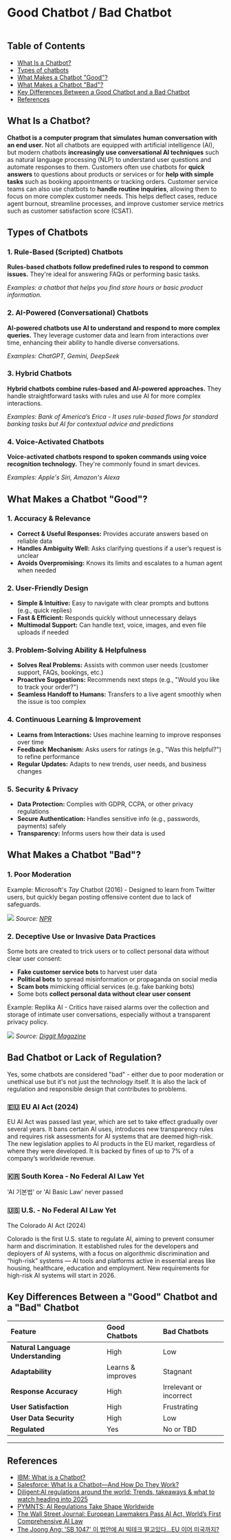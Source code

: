 # Good Chatbot / Bad Chatbot

![]()


## Table of Contents

- [What Is a Chatbot?](#what-is-a-chatbot)
- [Types of chatbots](#types-of-chatbots)
- [What Makes a Chatbot "Good"?](#what-makes-a-good-chatbot)
- [What Makes a Chatbot "Bad"?](#what-makes-a-chatbot-bad)
- [Key Differences Between a Good Chatbot and a Bad Chatbot](#key-differences-between-a-good-chatbot-and-a-bad-chatbot)
- [References](#references)

## What Is a Chatbot?

**Chatbot is a computer program that simulates human conversation with an end user.** Not all chatbots are equipped with artificial intelligence (AI), but modern chatbots **increasingly use conversational AI techniques** such as natural language processing (NLP) to understand user questions and automate responses to them. Customers often use chatbots for **quick answers** to questions about products or services or for **help with simple tasks** such as booking appointments or tracking orders. Customer service teams can also use chatbots to **handle routine inquiries**, allowing them to focus on more complex customer needs. This helps deflect cases, reduce agent burnout, streamline processes, and improve customer service metrics such as customer satisfaction score (CSAT).

## Types of Chatbots

### 1. Rule-Based (Scripted) Chatbots

**Rules-based chatbots follow predefined rules to respond to common issues.** They're ideal for answering FAQs or performing basic tasks.

*Examples: a chatbot that helps you find store hours or basic product information.*

### 2. AI-Powered (Conversational) Chatbots

**AI-powered chatbots use AI to understand and respond to more complex queries.** They leverage customer data and learn from interactions over time, enhancing their ability to handle diverse conversations.

*Examples: ChatGPT, Gemini, DeepSeek*

### 3. Hybrid Chatbots

**Hybrid chatbots combine rules-based and AI-powered approaches.** They handle straightforward tasks with rules and use AI for more complex interactions.

*Examples: Bank of America’s *Erica* - It uses rule-based flows for standard banking tasks but AI for contextual advice and predictions*

### 4. Voice-Activated Chatbots

**Voice-activated chatbots respond to spoken commands using voice recognition technology.** They're commonly found in smart devices. 

*Examples: Apple's Siri, Amazon's Alexa*


## What Makes a Chatbot "Good"?

### 1. Accuracy & Relevance

- **Correct & Useful Responses:** Provides accurate answers based on reliable data
- **Handles Ambiguity Well:** Asks clarifying questions if a user’s request is unclear
- **Avoids Overpromising:** Knows its limits and escalates to a human agent when needed

### 2. User-Friendly Design

- **Simple & Intuitive:** Easy to navigate with clear prompts and buttons (e.g., quick replies)
- **Fast & Efficient:** Responds quickly without unnecessary delays
- **Multimodal Support:** Can handle text, voice, images, and even file uploads if needed

### 3. Problem-Solving Ability & Helpfulness

- **Solves Real Problems:** Assists with common user needs (customer support, FAQs, bookings, etc.)
- **Proactive Suggestions:** Recommends next steps (e.g., "Would you like to track your order?")
- **Seamless Handoff to Humans:** Transfers to a live agent smoothly when the issue is too complex

### 4. Continuous Learning & Improvement

- **Learns from Interactions:** Uses machine learning to improve responses over time
- **Feedback Mechanism:** Asks users for ratings (e.g., "Was this helpful?") to refine performance
- **Regular Updates:** Adapts to new trends, user needs, and business changes

### 5. Security & Privacy

- **Data Protection:** Complies with GDPR, CCPA, or other privacy regulations
- **Secure Authentication:** Handles sensitive info (e.g., passwords, payments) safely
- **Transparency:** Informs users how their data is used

## What Makes a Chatbot "Bad"?

### 1. Poor Moderation
Example: Microsoft's *Tay* Chatbot (2016) - Designed to learn from Twitter users, but quickly began posting offensive content due to lack of safeguards.


![](https://media.npr.org/assets/img/2016/03/24/screen-shot-2016-03-24-at-10.48.22-1-_custom-f645238c4dc5351759f4756014fd18efd6e61124.png?s=1100&c=50&f=png)
*Source: [NPR](https://media.npr.org/assets/img/2016/03/24/screen-shot-2016-03-24-at-10.48.22-1-_custom-f645238c4dc5351759f4756014fd18efd6e61124.png?s=1100&c=50&f=png)*


### 2. Deceptive Use or Invasive Data Practices
Some bots are created to trick users or to collect personal data without clear user consent:

- **Fake customer service bots** to harvest user data
- **Political bots** to spread misinformation or propaganda on social media
- **Scam bots** mimicking official services (e.g. fake banking bots)
- Some bots **collect personal data without clear user consent**

Example: Replika AI - Critics have raised alarms over the collection and storage of intimate user conversations, especially without a transparent privacy policy.

![](https://www.diggitmagazine.com/sites/default/files/styles/content_image_fixed_md/public/597aa70db2ea019f3e4d67e9f63dfa13_fgraphic%2520%25281%2529.png.webp?itok=LKY2m8Ux)
*Source: [Diggit Magazine](https://www.diggitmagazine.com/sites/default/files/styles/content_image_fixed_md/public/597aa70db2ea019f3e4d67e9f63dfa13_fgraphic%2520%25281%2529.png.webp?itok=LKY2m8Ux)*


## Bad Chatbot or Lack of Regulation? 
Yes, some chatbots are considered "bad" - either due to poor moderation or unethical use but it's not just the technology itself. It is also the lack of regulation and responsible design that contributes to problems. 

### 🇪🇺 EU AI Act (2024)

EU AI Act was passed last year, which are set to take effect gradually over several years. It bans certain AI uses, introduces new transparency rules and requires risk assessments for AI systems that are deemed high-risk. The new legislation applies to AI products in the EU market, regardless of where they were developed. It is backed by fines of up to 7% of a company’s worldwide revenue.

### 🇰🇷 South Korea - No Federal AI Law Yet

'AI 기본법' or 'AI Basic Law' never passed

### 🇺🇸 U.S. - No Federal AI Law Yet

The Colorado AI Act (2024)

Colorado is the first U.S. state to regulate AI, aiming to prevent consumer harm and discrimination. It established rules for the developers and deployers of AI systems, with a focus on algorithmic discrimination and “high-risk” systems — AI tools and platforms active in essential areas like housing, healthcare, education and employment. New requirements for high-risk AI systems will start in 2026.


## Key Differences Between a "Good" Chatbot and a "Bad" Chatbot

|Feature|Good Chatbots|Bad Chatbots|
|:------|:------------|:-----------|
|**Natural Language Understanding**|High|Low|
|**Adaptability**|Learns & improves|Stagnant|
|**Response Accuracy**|High|Irrelevant or incorrect|
|**User Satisfaction**|High|Frustrating|
|**User Data Security**|High|Low|
|**Regulated**|Yes|No or TBD|

---

## References

- [IBM: What is a Chatbot?](https://www.ibm.com/think/topics/chatbots)
- [Salesforce: What Is a Chatbot—And How Do They Work?](https://www.salesforce.com/agentforce/chatbot/)
- [Diligent:AI regulations around the world: Trends, takeaways & what to watch heading into 2025](https://www.diligent.com/resources/guides/ai-regulations-around-the-world)
- [PYMNTS: AI Regulations Take Shape Worldwide](https://www.pymnts.com/artificial-intelligence-2/2024/ai-regulations-take-shape-worldwide/#:~:text=New%20artificial%20intelligence%20(AI)%20regulations,information%20for%20security%20and%20fairness.)
- [The Wall Street Journal: European Lawmakers Pass AI Act, World’s First Comprehensive AI Law](https://www.wsj.com/tech/ai/ai-act-passes-european-union-law-regulation-e04ec251)
- [The Joong Ang: 'SB 1047' 이 법안에 AI 빅테크 떨고있다…EU 이어 미국까지?](https://www.joongang.co.kr/article/25274259)








